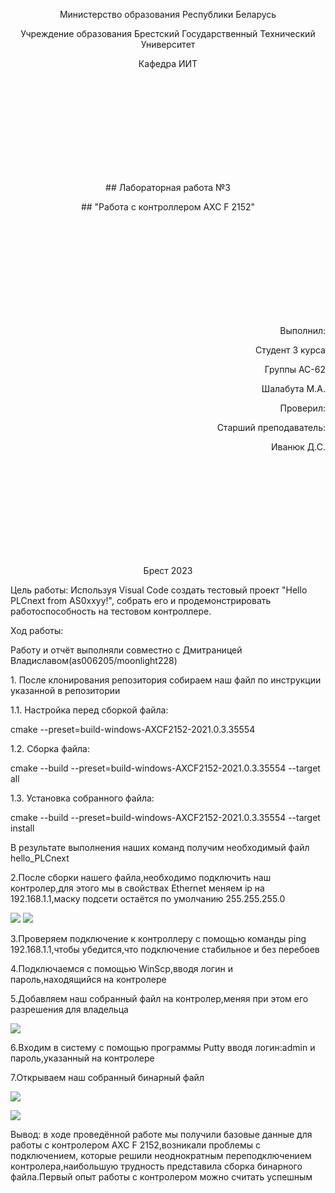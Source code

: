 <p align="center">Министерство образования Республики Беларусь</p>
<p align="center">Учреждение образования Брестский Государственный Технический Университет</p>
<p align="center">Кафедра ИИТ</p>
<br/><br/><br/><br/><br/><br/><br/><br/><br/>
<p align="center">## Лабораторная работа №3</p>
<p align="center">## "Работа с контроллером AXC F 2152"</p>
<br/><br/><br/><br/><br/><br/><br/><br/><br/>
<p align="right">Выполнил:</p>
<p align="right">Студент 3 курса</p>
<p align="right">Группы АС-62</p>
<p align="right">Шалабута М.А.</p>
<p align="right">Проверил:</p>
<p align="right">Cтарший преподаватель:</p>
<p align="right">Иванюк Д.С.</p>
<br/><br/><br/><br/><br/><br/><br/><br/><br/>
<p align="center">Брест 2023</p>

<p> Цель работы: Используя Visual Code создать тестовый проект "Hello PLCnext from AS0xxyy!", собрать его и продемонстрировать работоспособность на тестовом контроллере.</p>
<p> Ход работы:
<p> Работу и отчёт выполняли совместно с Дмитраницей Владиславом(as006205/moonlight228)</p>
<p> 1. После клонирования репозитория собираем наш файл по инструкции указанной в репозитории </p>
<p>1.1. Настройка перед сборкой файла:

cmake --preset=build-windows-AXCF2152-2021.0.3.35554</p>

<p> 1.2. Сборка файла:

cmake --build --preset=build-windows-AXCF2152-2021.0.3.35554 --target all</p>

<p> 1.3. Установка собранного файла:

cmake --build --preset=build-windows-AXCF2152-2021.0.3.35554 --target install</p>

<p> В результате выполнения наших команд получим необходимый файл hello_PLCnext</p>
<p> 2.После сборки нашего файла,необходимо подключить наш контролер,для этого мы в свойствах Ethernet меняем ip на 192.168.1.1,маску подсети остаётся по умолчанию 255.255.255.0</p>



![](photos/1.jpg)
![](photos/2.jpg)



<p> 3.Проверяем подключение к контроллеру с помощью команды ping 192.168.1.1,чтобы убедится,что подключение стабильное и без перебоев</p>
<p> 4.Подключаемся с помощью WinScp,вводя логин и пароль,находящийся на контролере</p>
<p> 5.Добавляем наш собранный файл на контролер,меняя при этом его разрешения для владельца</p>



![](photos/3.jpg)


<p> 6.Входим в систему с помощью программы Putty вводя логин:admin и пароль,указанный на контролере</p>
<p> 7.Открываем наш собранный бинарный файл</p>


![](photos/4.jpg)


![](photos/5.jpg)
<p> Вывод: в ходе проведённой работе мы получили базовые данные для работы с контролером AXC F 2152,возникали проблемы с подключением, которые решили неоднократным переподключением контролера,наибольшую трудность представила сборка бинарного файла.Первый опыт работы с контролером можно считать успешным</p>
